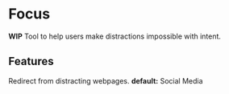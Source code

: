 # Focus
__WIP__ Tool to help users make distractions impossible with intent.

## Features
Redirect from distracting webpages. __default:__ Social Media